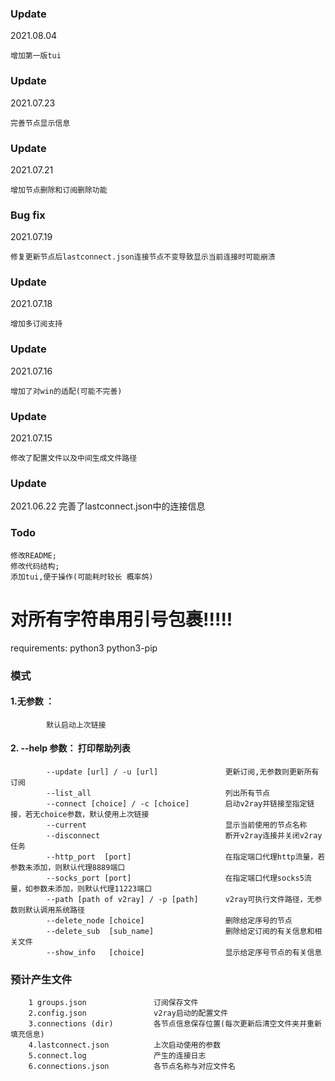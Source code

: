 ### Update
2021.08.04

    增加第一版tui

### Update

2021.07.23

    完善节点显示信息

### Update

2021.07.21

    增加节点删除和订阅删除功能

### Bug fix
2021.07.19

    修复更新节点后lastconnect.json连接节点不变导致显示当前连接时可能崩溃

### Update  
2021.07.18

    增加多订阅支持
### Update
2021.07.16

    增加了对win的适配(可能不完善)

### Update
2021.07.15

    修改了配置文件以及中间生成文件路径

### Update

2021.06.22
    完善了lastconnect.json中的连接信息



### Todo

    修改README;
    修改代码结构;
    添加tui,便于操作(可能耗时较长 概率鸽)



# 对所有字符串用引号包裹!!!!!



requirements: python3 python3-pip

### 模式
#### 1.无参数 ：
            默认启动上次链接

#### 		2. --help 参数： 打印帮助列表
            --update [url] / -u [url]               更新订阅,无参数则更新所有订阅
            --list_all                              列出所有节点
            --connect [choice] / -c [choice]        启动v2ray并链接至指定链接，若无choice参数，默认使用上次链接
            --current                               显示当前使用的节点名称
            --disconnect                            断开v2ray连接并关闭v2ray任务
            --http_port  [port]                     在指定端口代理http流量，若参数未添加，则默认代理8889端口
            --socks_port [port]                     在指定端口代理socks5流量，如参数未添加，则默认代理11223端口
            --path [path of v2ray] / -p [path]      v2ray可执行文件路径，无参数则默认调用系统路径
            --delete_node [choice]                  删除给定序号的节点
            --delete_sub  [sub_name]                删除给定订阅的有关信息和相关文件
            --show_info   [choice]                  显示给定序号节点的有关信息



### 预计产生文件
        1 groups.json               订阅保存文件
        2.config.json               v2ray启动的配置文件
        3.connections (dir)         各节点信息保存位置(每次更新后清空文件夹并重新填充信息)
        4.lastconnect.json          上次启动使用的参数
        5.connect.log               产生的连接日志
        6.connections.json          各节点名称与对应文件名





​									
